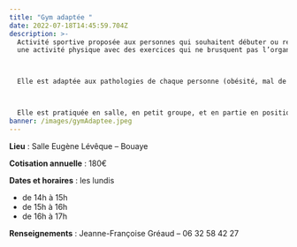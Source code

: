 ```yaml
---
title: "Gym adaptée "
date: 2022-07-18T14:45:59.704Z
description: >-
  Activité sportive proposée aux personnes qui souhaitent débuter ou reprendre
  une activité physique avec des exercices qui ne brusquent pas l’organisme.



  Elle est adaptée aux pathologies de chaque personne (obésité, mal de dos, genoux …). Le but est de solliciter toutes les articulations, de faire des exercices de renforcement musculaire avec une sollicitation cardio-vasculaire modérée.



  Elle est pratiquée en salle, en petit groupe, et en partie en position assise sur une chaise et non au sol.
banner: /images/gymAdaptee.jpeg
---
```

**Lieu** : Salle Eugène Lévêque – Bouaye

**Cotisation annuelle** : 180€

**Dates et horaires** : les lundis

* de 14h à 15h
* de 15h à 16h
* de 16h à 17h

**Renseignements** : Jeanne-Françoise Gréaud – 06 32 58 42 27